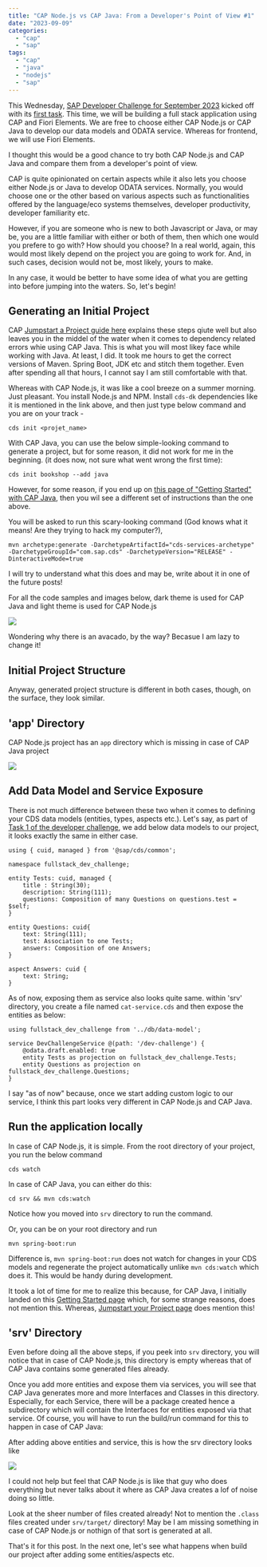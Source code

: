 ```yaml
---
title: "CAP Node.js vs CAP Java: From a Developer's Point of View #1"
date: "2023-09-09"
categories: 
  - "cap"
  - "sap"
tags: 
  - "cap"
  - "java"
  - "nodejs"
  - "sap"
---
```


This Wednesday, [SAP Developer Challenge for September 2023](https://blogs.sap.com/2023/09/06/sap-developer-challenge-full-stack-sap-cap-sap-fiori-elements/#:~:text=After%20setting%20up%20the%20SAP,Stack%20Cloud%20Application%E2%80%9D%20dev%20space.&text=Access%20the%20dev%20space%20by,the%20state%20changes%20to%20running.&text=On%20the%20Template%20Wizard%20page,and%20click%20the%20Start%20button.) kicked off with its [first task](https://groups.community.sap.com/t5/application-development-discussions/sap-developer-challenge-full-stack-project-set-up-and-database-modeling/td-p/284674). This time, we will be building a full stack application using CAP and Fiori Elements. We are free to choose either CAP Node.js or CAP Java to develop our data models and ODATA service. Whereas for frontend, we will use Fiori Elements.

I thought this would be a good chance to try both CAP Node.js and CAP Java and compare them from a developer's point of view.

CAP is quite opinionated on certain aspects while it also lets you choose either Node.js or Java to develop ODATA services. Normally, you would choose one or the other based on various aspects such as functionalities offered by the language/eco systems themselves, developer productivity, developer familiarity etc.

However, if you are someone who is new to both Javascript or Java, or may be, you are a little familiar with either or both of them, then which one would you prefere to go with? How should you choose? In a real world, again, this would most likely depend on the project you are going to work for. And, in such cases, decision would not be, most likely, yours to make.

In any case, it would be better to have some idea of what you are getting into before jumping into the waters. So, let's begin!

## Generating an Initial Project

CAP [Jumpstart a Project guide here](https://cap.cloud.sap/docs/get-started/jumpstart#jumpstart-cap-projects) explains these steps qiute well but also leaves you in the middel of the water when it comes to dependency related errors whie using CAP Java. This is what you will most likey face while working with Java. At least, I did. It took me hours to get the correct versions of Maven. Spring Boot, JDK etc and stitch them together. Even after spending all that hours, I cannot say I am still comfortable with that.

Whereas with CAP Node.js, it was like a cool breeze on a summer morning. Just pleasant. You install Node.js and NPM. Install `cds-dk` dependencies like it is mentioned in the link above, and then just type below command and you are on your track -

`cds init <projet_name>`

With CAP Java, you can use the below simple-looking command to generate a project, but for some reason, it did not work for me in the beginning. (it does now, not sure what went wrong the first time):

`cds init bookshop --add java`

However, for some reason, if you end up on [this page of "Getting Started" with CAP Java](http://`https://cap.cloud.sap/docs/java/getting-started), then you wil see a different set of instructions than the one above.

You will be asked to run this scary-looking command (God knows what it means! Are they trying to hack my computer?),

`mvn archetype:generate -DarchetypeArtifactId="cds-services-archetype" -DarchetypeGroupId="com.sap.cds" -DarchetypeVersion="RELEASE" -DinteractiveMode=true`

I will try to understand what this does and may be, write about it in one of the future posts!

For all the code samples and images below, dark theme is used for CAP Java and light theme is used for CAP Node.js

![](images/pear-1-1024x1024.png)

Wondering why there is an avacado, by the way? Becasue I am lazy to change it!

## Initial Project Structure

Anyway, generated project structure is different in both cases, though, on the surface, they look similar.

## 'app' Directory

CAP Node.js project has an `app` directory which is missing in case of CAP Java project

![](images/image.png)

## Add Data Model and Service Exposure

There is not much difference between these two when it comes to defining your CDS data models (entities, types, aspects etc.). Let's say, as part of [Task 1 of the developer challenge](https://groups.community.sap.com/t5/application-development-discussions/sap-developer-challenge-full-stack-project-set-up-and-database-modeling/td-p/284674), we add below data models to our project, it looks exactly the same in either case.

```abap
using { cuid, managed } from '@sap/cds/common'; 

namespace fullstack_dev_challenge; 

entity Tests: cuid, managed { 
    title : String(30);
    description: String(111);
    questions: Composition of many Questions on questions.test = $self;
} 

entity Questions: cuid{ 
    text: String(111);
    test: Association to one Tests;
    answers: Composition of one Answers;
} 

aspect Answers: cuid { 
    text: String;
} 
```

As of now, exposing them as service also looks quite same. within 'srv' directory, you create a file named `cat-service.cds` and then expose the entities as below:

```abap
using fullstack_dev_challenge from '../db/data-model';  

service DevChallengeService @(path: '/dev-challenge') {  
    @odata.draft.enabled: true 
    entity Tests as projection on fullstack_dev_challenge.Tests; 
    entity Questions as projection on fullstack_dev_challenge.Questions;
} 
```

I say "as of now" because, once we start adding custom logic to our service, I think this part looks very different in CAP Node.js and CAP Java.

## Run the application locally

In case of CAP Node.js, it is simple. From the root directory of your project, you run the below command

```
cds watch
```

In case of CAP Java, you can either do this:

```
cd srv && mvn cds:watch
```

Notice how you moved into `srv` directory to run the command.

Or, you can be on your root directory and run

```
mvn spring-boot:run
```

Difference is, `mvn spring-boot:run` does not watch for changes in your CDS models and regenerate the project automatically unlike `mvn cds:watch` which does it. This would be handy during development.

It took a lot of time for me to realize this because, for CAP Java, I initially landed on this [Getting Started page](https://cap.cloud.sap/docs/java/getting-started) which, for some strange reasons, does not mention this. Whereas, [Jumpstart your Project page](https://cap.cloud.sap/docs/get-started/jumpstart#jumpstart-cap-projects) does mention this!

## 'srv' Directory

Even before doing all the above steps, if you peek into `srv` directory, you will notice that in case of CAP Node.js, this directory is empty whereas that of CAP Java contains some generated files already.

Once you add more entities and expose them via services, you will see that CAP Java generates more and more Interfaces and Classes in this directory. Especially, for each Service, there will be a package created hence a subdirectory which will contain the Interfaces for entities exposed via that service. Of course, you will have to run the build/run command for this to happen in case of CAP Java:

After adding above entities and service, this is how the srv directory looks like

![](images/image-1.png)

I could not help but feel that CAP Node.js is like that guy who does everything but never talks about it where as CAP Java creates a lof of noise doing so little.

Look at the sheer number of files created already! Not to mention the `.class` files created under `srv/target/` directory! May be I am missing something in case of CAP Node.js or nothign of that sort is generated at all.

That's it for this post. In the next one, let's see what happens when build our project after adding some entities/aspects etc.
